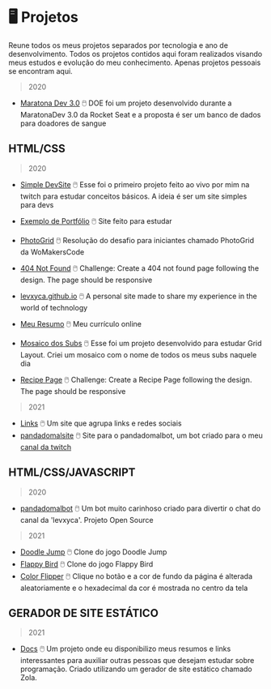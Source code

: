 # :desktop_computer: Projetos

Reune todos os meus projetos separados por tecnologia e ano de desenvolvimento. Todos os projetos contidos aqui foram realizados visando meus estudos e evolução do meu conhecimento. Apenas projetos pessoais se encontram aqui.

> 2020

- [Maratona Dev 3.0](https://github.com/levxyca/doe-maratonadev3.0) :computer_mouse: DOE foi um projeto desenvolvido durante a MaratonaDev 3.0 da Rocket Seat e a proposta é ser um banco de dados para doadores de sangue

## HTML/CSS

> 2020

- [Simple DevSite](https://github.com/levxyca/simple-devsite) :computer_mouse: Esse foi o primeiro projeto feito ao vivo por mim na twitch para estudar conceitos básicos. A ideia é ser um site simples para devs

- [Exemplo de Portfólio](https://github.com/levxyca/site-porfolio) :computer_mouse: Site feito para estudar

- [PhotoGrid](https://github.com/levxyca/photogrid) :computer_mouse: Resolução do desafio para iniciantes chamado PhotoGrid da WoMakersCode

- [404 Not Found](https://github.com/levxyca/404-not-found) :computer_mouse: Challenge: Create a 404 not found page following the design. The page should be responsive

- [levxyca.github.io](https://github.com/levxyca/levxyca.github.io) :computer_mouse: A personal site made to share my experience in the world of technology

- [Meu Resumo](https://github.com/levxyca/levxyca.github.io) :computer_mouse: Meu currículo online

- [Mosaico dos Subs](https://github.com/levxyca/mosaico-subs) :computer_mouse: Esse foi um projeto desenvolvido para estudar Grid Layout. Criei um mosaico com o nome de todos os meus subs naquele dia

- [Recipe Page](https://github.com/levxyca/recipe-page) :computer_mouse: Challenge: Create a Recipe Page following the design. The page should be responsive

> 2021

- [Links](https://github.com/levxyca/links) :computer_mouse: Um site que agrupa links e redes sociais
- [pandadomalsite](https://github.com/levxyca/site-pandadomalbot) :computer_mouse: Site para o pandadomalbot, um bot criado para o meu [canal da twitch](https://www.twitch.tv/levxyca)

## HTML/CSS/JAVASCRIPT

> 2020

- [pandadomalbot](https://github.com/levxyca/pandadomalbot) :computer_mouse: Um bot muito carinhoso criado para divertir o chat do canal da 'levxyca'. Projeto Open Source

> 2021

- [Doodle Jump](https://github.com/levxyca/doodle-jump) :computer_mouse: Clone do jogo Doodle Jump
- [Flappy Bird](https://github.com/levxyca/flappy-bird)  :computer_mouse: Clone do jogo Flappy Bird
- [Color Flipper](https://github.com/levxyca/colorflipper) :computer_mouse: Clique no botão e a cor de fundo da página é alterada aleatoriamente e o hexadecimal da cor é mostrada no centro da tela

## GERADOR DE SITE ESTÁTICO

> 2021

- [Docs](https://github.com/levxyca/docs) :computer_mouse: Um projeto onde eu disponibilizo meus resumos e links interessantes para auxiliar outras pessoas que desejam estudar sobre programação. Criado utilizando um gerador de site estático chamado Zola.
